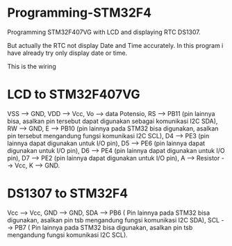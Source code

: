 # Programming-STM32F4
Programming STM32F407VG with LCD and displaying RTC DS1307.

But actually the RTC not display Date and Time accurately. In this program i have already try only display date or time.

This is the wiring

# LCD to STM32F407VG

VSS --> GND,
VDD --> Vcc,
Vo  --> data Potensio,
RS  --> PB11 (pin lainnya bisa, asalkan pin tersebut dapat digunakan sebagai komunikasi I2C SDA),
RW  --> GND,
E   --> PB10 (pin lainnya pada STM32 bisa digunakan, asalkan pin tersebut mengandung fungsi komunikasi I2C SCL),
D4  --> PE3 (pin lainnya dapat digunakan untuk I/O pin),
D5  --> PE6 (pin lainnya dapat digunakan untuk I/O pin),
D6  --> PE4 (pin lainnya dapat digunakan untuk I/O pin),
D7  --> PE2 (pin lainnya dapat digunakan untuk I/O pin),
A   --> Resistor --> Vcc,
K   --> GND.

# DS1307 to STM32F4

Vcc --> Vcc,
GND --> GND,
SDA --> PB6 ( Pin lainnya pada STM32 bisa digunakan, asalkan pin tsb mengandung fungsi komunikasi I2C SDA),
SCL --> PB7 ( Pin lainnya pada STM32 bisa digunakan, asalkan pin tsb mengandung fungsi komunikasi I2C SCL).


